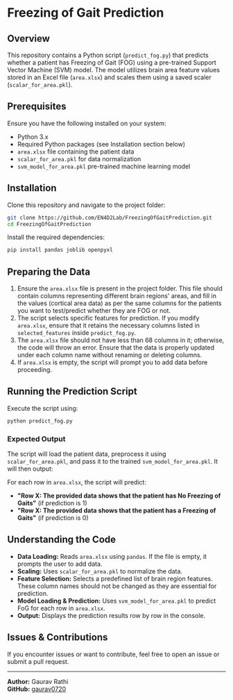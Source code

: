 # Freezing of Gait Prediction

## Overview
This repository contains a Python script (`predict_fog.py`) that predicts whether a patient has Freezing of Gait (FOG) using a pre-trained Support Vector Machine (SVM) model. The model utilizes brain area feature values stored in an Excel file (`area.xlsx`) and scales them using a saved scaler (`scalar_for_area.pkl`).

## Prerequisites
Ensure you have the following installed on your system:

- Python 3.x
- Required Python packages (see Installation section below)
- `area.xlsx` file containing the patient data
- `scalar_for_area.pkl` for data normalization
- `svm_model_for_area.pkl` pre-trained machine learning model

## Installation

Clone this repository and navigate to the project folder:

```sh
git clone https://github.com/EN4D2Lab/FreezingOfGaitPrediction.git
cd FreezingOfGaitPrediction
```

Install the required dependencies:

```sh
pip install pandas joblib openpyxl
```

## Preparing the Data

1. Ensure the `area.xlsx` file is present in the project folder. This file should contain columns representing different brain regions' areas, and fill in the values (cortical area data) as per the same columns for the patients you want to test/predict whether they are FOG or not.
2. The script selects specific features for prediction. If you modify `area.xlsx`, ensure that it retains the necessary columns listed in `selected_features` inside `predict_fog.py`.
3. The `area.xlsx` file should not have less than 68 columns in it; otherwise, the code will throw an error. Ensure that the data is properly updated under each column name without renaming or deleting columns.
4. If `area.xlsx` is empty, the script will prompt you to add data before proceeding.

## Running the Prediction Script

Execute the script using:

```sh
python predict_fog.py
```

### Expected Output
The script will load the patient data, preprocess it using `scalar_for_area.pkl`, and pass it to the trained `svm_model_for_area.pkl`. It will then output:

For each row in `area.xlsx`, the script will predict:
- **"Row X: The provided data shows that the patient has No Freezing of Gaits"** (if prediction is 1)
- **"Row X: The provided data shows that the patient has a Freezing of Gaits"** (if prediction is 0)

## Understanding the Code
- **Data Loading:** Reads `area.xlsx` using `pandas`. If the file is empty, it prompts the user to add data.
- **Scaling:** Uses `scalar_for_area.pkl` to normalize the data.
- **Feature Selection:** Selects a predefined list of brain region features. These column names should not be changed as they are essential for prediction.
- **Model Loading & Prediction:** Uses `svm_model_for_area.pkl` to predict FoG for each row in `area.xlsx`.
- **Output:** Displays the prediction results row by row in the console.

## Issues & Contributions
If you encounter issues or want to contribute, feel free to open an issue or submit a pull request.

---
**Author:** Gaurav Rathi  
**GitHub:** [gaurav0720](https://github.com/gaurav0720)

